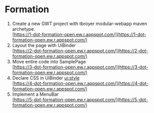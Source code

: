 Formation
===========

1. Create a new GWT project with tbroyer modular-webapp maven archetype.
   <br/>[https://1-dot-formation-open.ew.r.appspot.com/](https://1-dot-formation-open.ew.r.appspot.com/)
2. Layout the page with UiBinder
   <br/>[https://2-dot-formation-open.ew.r.appspot.com/](https://2-dot-formation-open.ew.r.appspot.com/)
3. Move entire code into SamplePage
   <br/>[https://3-dot-formation-open.ew.r.appspot.com/](https://3-dot-formation-open.ew.r.appspot.com/)
4. Declare CSS in UiBinder <ui:style>
   <br/>[https://4-dot-formation-open.ew.r.appspot.com/](https://4-dot-formation-open.ew.r.appspot.com/)
5. Implement a MenuBar
   <br/>[https://5-dot-formation-open.ew.r.appspot.com/](https://5-dot-formation-open.ew.r.appspot.com/)
